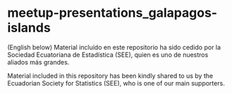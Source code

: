 # meetup-presentations_galapagos-islands

(English below)
Material incluído en este repositorio ha sido cedido por la Sociedad Ecuatoriana de Estadística (SEE), quien es uno de nuestros aliados más grandes.

Material included in this repository has been kindly shared to us by the Ecuadorian Society for Statistics (SEE), who is one of our main supporters.
